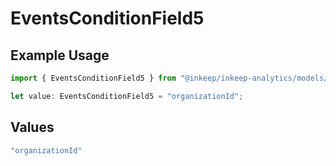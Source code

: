 # EventsConditionField5

## Example Usage

```typescript
import { EventsConditionField5 } from "@inkeep/inkeep-analytics/models/components";

let value: EventsConditionField5 = "organizationId";
```

## Values

```typescript
"organizationId"
```